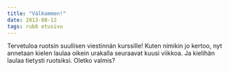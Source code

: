 ```yaml
---
title: "Välkommen!"
date: 2013-08-12
tags: rub6 etusivu
---
```


Tervetuloa ruotsin suullisen viestinnän kurssille! Kuten nimikin jo kertoo, nyt annetaan kielen laulaa oikein urakalla seuraavat kuusi viikkoa. Ja kielihän laulaa tietysti ruotsiksi. Oletko valmis?